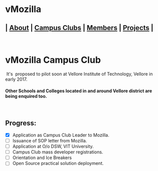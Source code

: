# vMozilla   
| [About](/README.md) | [Campus Clubs](/CampusClubs) | [Members](/Members) | [Projects](./Projects) | 
----

 
# vMozilla Campus Club
 It's  proposed to pilot soon at Vellore Institute of Technology, Vellore in early 2017.
 
#### Other Schools and Colleges located in and around Vellore district are being enquired too.
 
## Progress:
 - [x] Application as Campus Club Leader to Mozilla.
 - [ ] Issuance of SOP letter from Mozilla.
 - [ ] Application at O/o DSW, VIT University.
 - [ ] Campus Club mass developer registrations.
 - [ ] Orientation and Ice Breakers  
 - [ ] Open Source practical solution deployment. 
